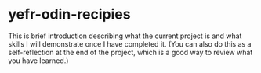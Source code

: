 # yefr-odin-recipies

This is brief introduction describing what the current project is and what skills I will demonstrate once I have completed it. (You can also do this as a self-reflection at the end of the project, which is a good way to review what you have learned.)
